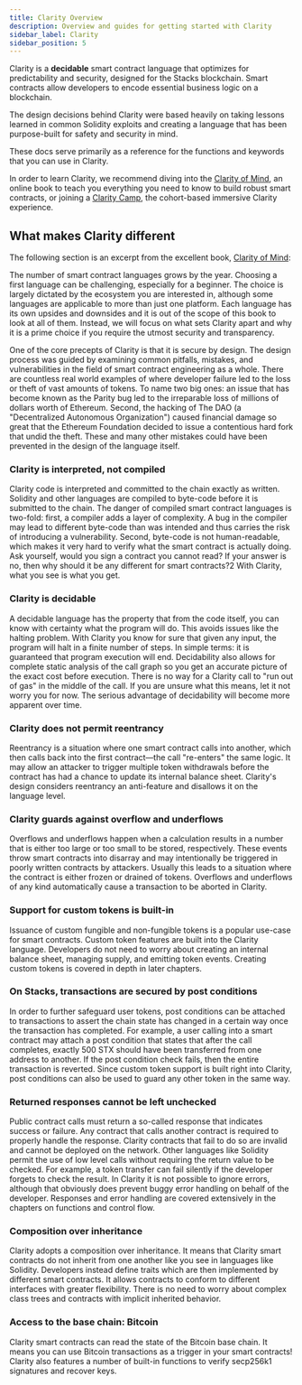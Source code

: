 ```yaml
---
title: Clarity Overview
description: Overview and guides for getting started with Clarity
sidebar_label: Clarity
sidebar_position: 5
---
```


Clarity is a **decidable** smart contract language that optimizes for predictability and security, designed for the Stacks blockchain. Smart contracts allow developers to encode essential business logic on a blockchain.

The design decisions behind Clarity were based heavily on taking lessons learned in common Solidity exploits and creating a language that has been purpose-built for safety and security in mind.

These docs serve primarily as a reference for the functions and keywords that you can use in Clarity.

In order to learn Clarity, we recommend diving into the [Clarity of Mind](https://book.clarity-lang.org/), an online book to teach you everything you need to know to build robust smart contracts, or joining a [Clarity Camp](https://clarity-lang.org/universe#camp), the cohort-based immersive Clarity experience.

## What makes Clarity different

The following section is an excerpt from the excellent book, [Clarity of Mind](https://book.clarity-lang.org/ch00-00-introduction.html):

The number of smart contract languages grows by the year. Choosing a first language can be challenging, especially for a beginner. The choice is largely dictated by the ecosystem you are interested in, although some languages are applicable to more than just one platform. Each language has its own upsides and downsides and it is out of the scope of this book to look at all of them. Instead, we will focus on what sets Clarity apart and why it is a prime choice if you require the utmost security and transparency.

One of the core precepts of Clarity is that it is secure by design. The design process was guided by examining common pitfalls, mistakes, and vulnerabilities in the field of smart contract engineering as a whole. There are countless real world examples of where developer failure led to the loss or theft of vast amounts of tokens. To name two big ones: an issue that has become known as the Parity bug led to the irreparable loss of millions of dollars worth of Ethereum. Second, the hacking of The DAO (a "Decentralized Autonomous Organization") caused financial damage so great that the Ethereum Foundation decided to issue a contentious hard fork that undid the theft. These and many other mistakes could have been prevented in the design of the language itself.

### Clarity is interpreted, not compiled

Clarity code is interpreted and committed to the chain exactly as written. Solidity and other languages are compiled to byte-code before it is submitted to the chain. The danger of compiled smart contract languages is two-fold: first, a compiler adds a layer of complexity. A bug in the compiler may lead to different byte-code than was intended and thus carries the risk of introducing a vulnerability. Second, byte-code is not human-readable, which makes it very hard to verify what the smart contract is actually doing. Ask yourself, would you sign a contract you cannot read? If your answer is no, then why should it be any different for smart contracts?2 With Clarity, what you see is what you get.

### Clarity is decidable

A decidable language has the property that from the code itself, you can know with certainty what the program will do. This avoids issues like the halting problem. With Clarity you know for sure that given any input, the program will halt in a finite number of steps. In simple terms: it is guaranteed that program execution will end. Decidability also allows for complete static analysis of the call graph so you get an accurate picture of the exact cost before execution. There is no way for a Clarity call to "run out of gas" in the middle of the call. If you are unsure what this means, let it not worry you for now. The serious advantage of decidability will become more apparent over time.

### Clarity does not permit reentrancy

Reentrancy is a situation where one smart contract calls into another, which then calls back into the first contract—the call "re-enters" the same logic. It may allow an attacker to trigger multiple token withdrawals before the contract has had a chance to update its internal balance sheet. Clarity's design considers reentrancy an anti-feature and disallows it on the language level.

### Clarity guards against overflow and underflows

Overflows and underflows happen when a calculation results in a number that is either too large or too small to be stored, respectively. These events throw smart contracts into disarray and may intentionally be triggered in poorly written contracts by attackers. Usually this leads to a situation where the contract is either frozen or drained of tokens. Overflows and underflows of any kind automatically cause a transaction to be aborted in Clarity.

### Support for custom tokens is built-in

Issuance of custom fungible and non-fungible tokens is a popular use-case for smart contracts. Custom token features are built into the Clarity language. Developers do not need to worry about creating an internal balance sheet, managing supply, and emitting token events. Creating custom tokens is covered in depth in later chapters.

### On Stacks, transactions are secured by post conditions

In order to further safeguard user tokens, post conditions can be attached to transactions to assert the chain state has changed in a certain way once the transaction has completed. For example, a user calling into a smart contract may attach a post condition that states that after the call completes, exactly 500 STX should have been transferred from one address to another. If the post condition check fails, then the entire transaction is reverted. Since custom token support is built right into Clarity, post conditions can also be used to guard any other token in the same way.

### Returned responses cannot be left unchecked

Public contract calls must return a so-called response that indicates success or failure. Any contract that calls another contract is required to properly handle the response. Clarity contracts that fail to do so are invalid and cannot be deployed on the network. Other languages like Solidity permit the use of low level calls without requiring the return value to be checked. For example, a token transfer can fail silently if the developer forgets to check the result. In Clarity it is not possible to ignore errors, although that obviously does prevent buggy error handling on behalf of the developer. Responses and error handling are covered extensively in the chapters on functions and control flow.

### Composition over inheritance

Clarity adopts a composition over inheritance. It means that Clarity smart contracts do not inherit from one another like you see in languages like Solidity. Developers instead define traits which are then implemented by different smart contracts. It allows contracts to conform to different interfaces with greater flexibility. There is no need to worry about complex class trees and contracts with implicit inherited behavior.

### Access to the base chain: Bitcoin

Clarity smart contracts can read the state of the Bitcoin base chain. It means you can use Bitcoin transactions as a trigger in your smart contracts! Clarity also features a number of built-in functions to verify secp256k1 signatures and recover keys.
